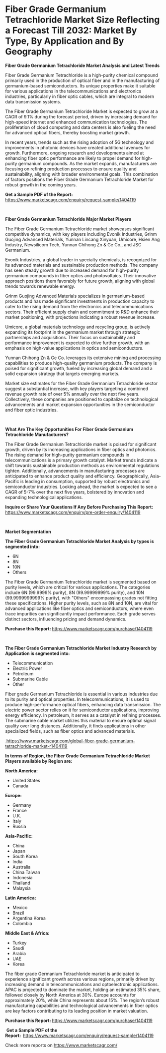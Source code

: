 <p><h1>Fiber Grade Germanium Tetrachloride Market Size Reflecting a Forecast Till 2032: Market By Type, By Application and By Geography</h1></p><p><strong>Fiber Grade Germanium Tetrachloride Market Analysis and Latest Trends</strong></p>
<p><p>Fiber Grade Germanium Tetrachloride is a high-purity chemical compound primarily used in the production of optical fiber and in the manufacturing of germanium-based semiconductors. Its unique properties make it suitable for various applications in the telecommunications and electronics industries, particularly in fiber optic cables, which are integral to modern data transmission systems.</p><p>The Fiber Grade Germanium Tetrachloride Market is expected to grow at a CAGR of 9.1% during the forecast period, driven by increasing demand for high-speed internet and enhanced communication technologies. The proliferation of cloud computing and data centers is also fueling the need for advanced optical fibers, thereby boosting market growth.</p><p>In recent years, trends such as the rising adoption of 5G technology and improvements in photonic devices have created additional avenues for growth. Furthermore, ongoing research and developments aimed at enhancing fiber optic performance are likely to propel demand for high-purity germanium compounds. As the market expands, manufacturers are focusing on refining production processes to ensure quality and sustainability, aligning with broader environmental goals. This combination of factors positions the Fiber Grade Germanium Tetrachloride Market for robust growth in the coming years.</p></p>
<p><strong>Get a Sample PDF of the Report:&nbsp;</strong> <a href="https://www.marketscagr.com/enquiry/request-sample/1404119?utm_campaign=1944&utm_medium=2&utm_source=Github&utm_content=ia&utm_term=13012025&utm_id=fiber-grade-germanium-tetrachloride">https://www.marketscagr.com/enquiry/request-sample/1404119</a></p>
<p>&nbsp;</p>
<p><strong>Fiber Grade Germanium Tetrachloride Major Market Players</strong></p>
<p><p>The Fiber Grade Germanium Tetrachloride market showcases significant competitive dynamics, with key players including Evonik Industries, Grinm Guojing Advanced Materials, Yunnan Lincang Xinyuan, Umicore, Hsien Ang Industry, Newsilicom Tech, Yunnan Chihong Zn & Ge Co., and JSC Germanium. </p><p>Evonik Industries, a global leader in specialty chemicals, is recognized for its advanced materials and sustainable production methods. The company has seen steady growth due to increased demand for high-purity germanium compounds in fiber optics and photovoltaics. Their innovative approach positions them favorably for future growth, aligning with global trends towards renewable energy.</p><p>Grinm Guojing Advanced Materials specializes in germanium-based products and has made significant investments in production capacity to cater to the rising demand from the electronics and telecommunications sectors. Their efficient supply chain and commitment to R&D enhance their market positioning, with projections indicating a robust revenue increase.</p><p>Umicore, a global materials technology and recycling group, is actively expanding its footprint in the germanium market through strategic partnerships and acquisitions. Their focus on sustainability and performance improvement is expected to drive further growth, with an emphasis on high-value applications in optics and semiconductors.</p><p>Yunnan Chihong Zn & Ge Co. leverages its extensive mining and processing capabilities to produce high-quality germanium products. The company is poised for significant growth, fueled by increasing global demand and a solid expansion strategy that targets emerging markets.</p><p>Market size estimates for the Fiber Grade Germanium Tetrachloride sector suggest a substantial increase, with key players targeting a combined revenue growth rate of over 5% annually over the next five years. Collectively, these companies are positioned to capitalize on technological advancements and market expansion opportunities in the semiconductor and fiber optic industries.</p></p>
<p>&nbsp;</p>
<p><strong>What Are The Key Opportunities For Fiber Grade Germanium Tetrachloride Manufacturers?</strong></p>
<p><p>The Fiber Grade Germanium Tetrachloride market is poised for significant growth, driven by its increasing applications in fiber optics and photonics. The rising demand for high-purity germanium compounds in telecommunications is a primary growth catalyst. Market trends indicate a shift towards sustainable production methods as environmental regulations tighten. Additionally, advancements in manufacturing processes are anticipated to enhance product quality and efficiency. Geographically, Asia-Pacific is leading in consumption, supported by robust electronics and semiconductor industries. Looking ahead, the market is expected to see a CAGR of 5-7% over the next five years, bolstered by innovation and expanding technological applications.</p></p>
<p><strong>Inquire or Share Your Questions If Any Before Purchasing This Report:</strong> <a href="https://www.marketscagr.com/enquiry/pre-order-enquiry/1404119?utm_campaign=1944&utm_medium=2&utm_source=Github&utm_content=ia&utm_term=13012025&utm_id=fiber-grade-germanium-tetrachloride">https://www.marketscagr.com/enquiry/pre-order-enquiry/1404119</a></p>
<p>&nbsp;</p>
<p><strong>Market Segmentation</strong></p>
<p><strong>The Fiber Grade Germanium Tetrachloride Market Analysis by types is segmented into:</strong></p>
<p><ul><li>6N</li><li>8N</li><li>10N</li><li>Others</li></ul></p>
<p><p>The Fiber Grade Germanium Tetrachloride market is segmented based on purity levels, which are critical for various applications. The categories include 6N (99.9999% purity), 8N (99.99999999% purity), and 10N (99.9999999999% purity), with "Others" encompassing grades not fitting these specifications. Higher purity levels, such as 8N and 10N, are vital for advanced applications like fiber optics and semiconductors, where even trace impurities can significantly impact performance. Each grade serves distinct sectors, influencing pricing and demand dynamics.</p></p>
<p><strong>Purchase this Report:&nbsp;</strong><a href="https://www.marketscagr.com/purchase/1404119?utm_campaign=1944&utm_medium=2&utm_source=Github&utm_content=ia&utm_term=13012025&utm_id=fiber-grade-germanium-tetrachloride">https://www.marketscagr.com/purchase/1404119</a></p>
<p>&nbsp;</p>
<p><strong>The Fiber Grade Germanium Tetrachloride Market Industry Research by Application is segmented into:</strong></p>
<p><ul><li>Telecommunication</li><li>Electric Power</li><li>Petroleum</li><li>Submarine Cable</li><li>Other</li></ul></p>
<p><p>Fiber grade Germanium Tetrachloride is essential in various industries due to its purity and optical properties. In telecommunications, it is used to produce high-performance optical fibers, enhancing data transmission. The electric power sector relies on it for semiconductor applications, improving energy efficiency. In petroleum, it serves as a catalyst in refining processes. The submarine cable market utilizes this material to ensure optimal signal quality over long distances. Additionally, it finds applications in other specialized fields, such as fiber optics and advanced materials.</p></p>
<p><a href="https://www.marketscagr.com/global-fiber-grade-germanium-tetrachloride-market-r1404119?utm_campaign=1944&utm_medium=2&utm_source=Github&utm_content=ia&utm_term=13012025&utm_id=fiber-grade-germanium-tetrachloride">&nbsp;https://www.marketscagr.com/global-fiber-grade-germanium-tetrachloride-market-r1404119</a></p>
<p><strong>In terms of Region, the Fiber Grade Germanium Tetrachloride Market Players available by Region are:</strong></p>
<p>
    <p> <strong> North America: </strong>
        <ul>
            <li>United States</li>
            <li>Canada</li>
        </ul>
        </p> 
    <p> <strong> Europe: </strong>
        <ul>
            <li>Germany</li>
            <li>France</li>
            <li>U.K.</li>
            <li>Italy</li>
            <li>Russia</li>
        </ul>
        </p> 
    <p> <strong> Asia-Pacific: </strong>
        <ul>
            <li>China</li>
            <li>Japan</li>
            <li>South Korea</li>
            <li>India</li>
            <li>Australia</li>
            <li>China Taiwan</li>
            <li>Indonesia</li>
            <li>Thailand</li>
            <li>Malaysia</li>
        </ul>
        </p> 
    <p> <strong> Latin America: </strong>
        <ul>
            <li>Mexico</li>
            <li>Brazil</li>
            <li>Argentina Korea</li>
            <li>Colombia</li>
        </ul>
        </p> 
    <p> <strong> Middle East & Africa: </strong>
        <ul>
            <li>Turkey</li>
            <li>Saudi</li>
            <li>Arabia</li>
            <li>UAE</li>
            <li>Korea</li>
        </ul>
    </p>
    </p>
<p><p>The fiber grade Germanium Tetrachloride market is anticipated to experience significant growth across various regions, primarily driven by increasing demand in telecommunications and optoelectronic applications. APAC is projected to dominate the market, holding an estimated 35% share, followed closely by North America at 30%. Europe accounts for approximately 20%, while China represents about 15%. The region’s robust manufacturing capabilities and technological advancements in fiber optics are key factors contributing to its leading position in market valuation.</p></p>
<p><strong>Purchase this Report: </strong><a href="https://www.marketscagr.com/purchase/1404119?utm_campaign=1944&utm_medium=2&utm_source=Github&utm_content=ia&utm_term=13012025&utm_id=fiber-grade-germanium-tetrachloride">https://www.marketscagr.com/purchase/1404119</a></p>
<p>&nbsp;<strong>Get a Sample PDF of the Report:&nbsp;&nbsp;</strong><a href="https://www.marketscagr.com/enquiry/request-sample/1404119?utm_campaign=1944&utm_medium=2&utm_source=Github&utm_content=ia&utm_term=13012025&utm_id=fiber-grade-germanium-tetrachloride">https://www.marketscagr.com/enquiry/request-sample/1404119</a></p>
<p><strong></strong></p>
<p>Check more reports on <a href="https://www.marketscagr.com/?utm_campaign=1944&utm_medium=2&utm_source=Github&utm_content=ia&utm_term=13012025&utm_id=fiber-grade-germanium-tetrachloride">https://www.marketscagr.com/</a></p>